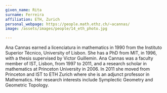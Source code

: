```yaml
---
given_name: Rita
surname: Ferreira
affiliation: ETH, Zurich
personal_webpage: https://people.math.ethz.ch/~acannas/
image: /assets/images/people/14_eth_photo.jpg

---
```

Ana Cannas earned a licenciatura in mathematics in 1990 from the Instituto Superior Técnico, University of Lisbon.
She has a PhD from MIT, in 1996, with a thesis supervised by Victor Guillemin.
Ana Cannas was a faculty member of IST, Lisbon, from 1997 to 2011, 
and a research scholar in mathematics at Princeton University in 2006.
In 2011 she moved from Princeton and IST to ETH Zurich where she is an adjunct professor in Mathematics.
Her research interests include Symplectic Geometry and Geometric Topology.
